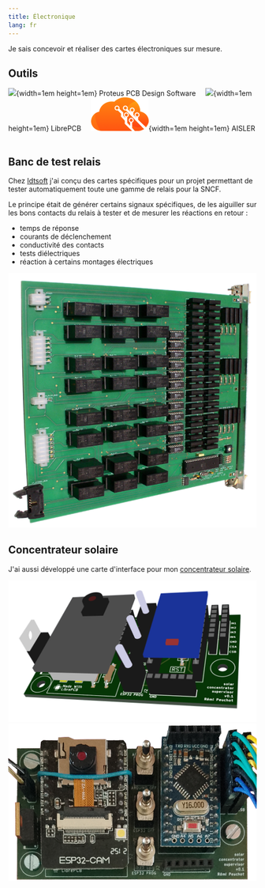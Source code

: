 ```yaml
---
title: Électronique
lang: fr
---
```


Je sais concevoir et réaliser des cartes électroniques sur mesure.

## Outils

![](images/proteus.ico){width=1em height=1em} Proteus PCB Design Software &nbsp; &nbsp;
![](images/librepcb.ico){width=1em height=1em} LibrePCB &nbsp; &nbsp;
![](images/aisler.png){width=1em height=1em} AISLER &nbsp; &nbsp;

## Banc de test relais

Chez [Idtsoft](http://idtsoft.fr/) j'ai conçu des cartes spécifiques pour un projet
permettant de tester automatiquement toute une gamme de relais pour la SNCF.

Le principe était de générer certains signaux spécifiques, de les aiguiller sur les bons contacts
du relais à tester et de mesurer les réactions en retour :

* temps de réponse
* courants de déclenchement
* conductivité des contacts
* tests diélectriques
* réaction à certains montages électriques

![](images/contact_card.png)

## Concentrateur solaire

J'ai aussi développé une carte d'interface pour mon
[concentrateur solaire](./solar-fr.html).

![](images/solar_concentrator_supervisor_3d_model.png)
![](images/solar_concentrator_supervisor.png)
